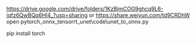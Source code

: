 https://drive.google.com/drive/folders/1KzBjmCOG9ghcq9L6-iqfz6QwBQq6Hl4_?usp=sharing or https://share.weiyun.com/td9CRDhW
open pytorch_onnx_tensorrt_unet\code\unet_to_onnx.py

pip install torch